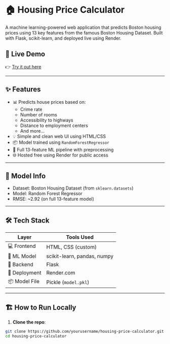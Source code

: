 # 🏠 Housing Price Calculator

A machine learning-powered web application that predicts Boston housing prices using 13 key features from the famous Boston Housing Dataset. Built with Flask, scikit-learn, and deployed live using Render.

## 🚀 Live Demo

👉 [Try it out here](https://housing-price-calculator-1.onrender.com) 

---

## ✨ Features

- 📊 Predicts house prices based on:
  - Crime rate
  - Number of rooms
  - Accessibility to highways
  - Distance to employment centers
  - And more...
- 💡 Simple and clean web UI using HTML/CSS
- 📦 Model trained using `RandomForestRegressor`
- 🧠 Full 13-feature ML pipeline with preprocessing
- 🌐 Hosted free using Render for public access

---

## 🧠 Model Info

- Dataset: Boston Housing Dataset (from `sklearn.datasets`)
- Model: Random Forest Regressor
- RMSE: ~2.92 (on full 13-feature model)

---

## 🛠️ Tech Stack

| Layer           | Tools Used                  |
|----------------|-----------------------------|
| 💻 Frontend     | HTML, CSS (custom)          |
| 🧠 ML Model     | scikit-learn, pandas, numpy |
| 🔧 Backend      | Flask                       |
| 🚀 Deployment   | Render.com                  |
| 📦 Model File   | Pickle (`model.pkl`)        |

---

## 🏗️ How to Run Locally

1. **Clone the repo**:

```bash
git clone https://github.com/yourusername/housing-price-calculator.git
cd housing-price-calculator
